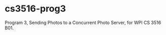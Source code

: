 cs3516-prog3
============

Program 3, Sending Photos to a Concurrent Photo Server, for WPI CS 3516 B01.
